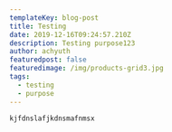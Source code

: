 ```yaml
---
templateKey: blog-post
title: Testing
date: 2019-12-16T09:24:57.210Z
description: Testing purpose123
author: achyuth
featuredpost: false
featuredimage: /img/products-grid3.jpg
tags:
  - testing
  - purpose
---
```

`kjfdnslafjkdnsmafnmsx`
